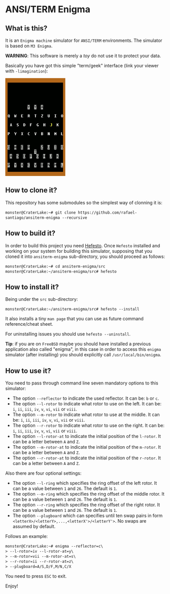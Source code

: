 # ANSI/TERM Enigma

## What is this?

It is an ``Enigma machine`` simulator for ``ANSI/TERM`` environments. The simulator
is based on ``M3 Enigma``.

**WARNING**: This software is merely a *toy* do not use it to protect your data.

Basically you have got this simple "term/geek" interface (link your viewer with ``-limagination``):

![Sample](https://github.com/rafael-santiago/ansiterm-enigma/blob/master/etc/sample.gif)

## How to clone it?

This repository has some submodules so the simplest way of clonning it is:

```
monster@CraterLake:~# git clone https://github.com/rafael-santiago/ansiterm-enigma --recursive
```

## How to build it?

In order to build this project you need [Hefesto](https://github.com/rafael-santiago/hefesto). Once ``Hefesto`` installed
and working on your system for building this simulator, supposing that you cloned it into ``ansiterm-enigma`` sub-directory,
you should proceed as follows:

```
monster@CraterLake:~# cd ansiterm-enigma/src
monster@CraterLake:~/ansiterm-enigma/src# hefesto
```

## How to install it?

Being under the ``src`` sub-directory:

```
monster@CraterLake:~/ansiterm-enigma/src# hefesto --install
```

It also installs a tiny ``man page`` that you can use as future command reference/cheat sheet.

For uninstalling issues you should use ``hefesto --uninstall``.

**Tip**: if you are on ``FreeBSD`` maybe you should have installed a previous application also called "enigma", in this case
in order to access this ``enigma`` simulator (after installing) you should explicitly call ``/usr/local/bin/enigma``.

## How to use it?

You need to pass through command line seven mandatory options to this simulator:

- The option ``--reflector`` to indicate the used reflector. It can be: ``b`` or ``c``.
- The option ``--l-rotor`` to indicate what rotor to use on the left. It can be: ``i``, ``ii``, ``iii``, ``iv``, ``v``, ``vi``, ``vii`` or ``viii``.
- The option ``--m-rotor`` to indicate what rotor to use at the middle. It can be: ``i``, ``ii``, ``iii``, ``iv``, ``v``, ``vi``, ``vii`` or ``viii``.
- The option ``--r-rotor`` to indicate what rotor to use on the right. It can be: ``i``, ``ii``, ``iii``, ``iv``, ``v``, ``vi``, ``vii`` or ``viii``.
- The option ``--l-rotor-at`` to indicate the initial position of the ``l-rotor``. It can be a letter between ``A`` and ``Z``.
- The option ``--m-rotor-at`` to indicate the initial position of the ``m-rotor``. It can be a letter between ``A`` and ``Z``.
- The option ``--r-rotor-at`` to indicate the initial position of the ``r-rotor``. It can be a letter between ``A`` and ``Z``.

Also there are four optional settings:

- The option ``--l-ring`` which specifies the ring offset of the left rotor. It can be a value between ``1`` and ``26``. The default is ``1``.
- The option ``--m-ring`` which specifies the ring offset of the middle rotor. It can be a value between ``1`` and ``26``. The default is ``1``.
- The option ``--r-ring`` which specifies the ring offset of the right rotor. It can be a value between ``1`` and ``26``. The default is ``1``.
- The option ``--plugboard`` which can specifies until ten swap pairs in form ``<letterX>/<letterY>,...,<letterX'>/<letterY'>``. No swaps are assumed by default.

Follows an example:

```
monster@CraterLake:~# enigma --reflector=c\
> --l-rotor=iv --l-rotor-at=y\
> --m-rotor=vii --m-rotor-at=s\
> --r-rotor=ii --r-rotor-at=z\
> --plugboard=A/S,D/F,M/N,C/X
```

You need to press ``ESC`` to exit.

Enjoy!
